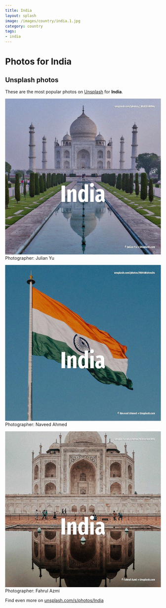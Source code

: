 ```yaml
---
title: India
layout: splash
image: /images/country/india.1.jpg
category: country
tags:
- india
---
```

# Photos for India
 
## Unsplash photos
These are the most popular photos on [Unsplash](https://unsplash.com) for **India**.
 
![India](/images/country/india.1.jpg)
Photographer:  Julian Yu
 
![India](/images/country/india.2.jpg)
Photographer:  Naveed Ahmed
 
![India](/images/country/india.3.jpg)
Photographer:  Fahrul Azmi
 
Find even more on [unsplash.com/s/photos/India](https://unsplash.com/s/photos/India)
 
